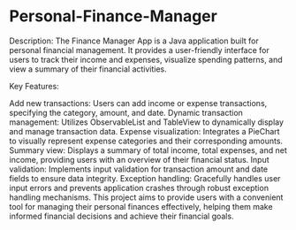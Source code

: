 # Personal-Finance-Manager


Description:
The Finance Manager App is a Java application built for personal financial management. It provides a user-friendly interface for users to track their income and expenses, visualize spending patterns, and view a summary of their financial activities.

Key Features:

Add new transactions: Users can add income or expense transactions, specifying the category, amount, and date.
Dynamic transaction management: Utilizes ObservableList and TableView to dynamically display and manage transaction data.
Expense visualization: Integrates a PieChart to visually represent expense categories and their corresponding amounts.
Summary view: Displays a summary of total income, total expenses, and net income, providing users with an overview of their financial status.
Input validation: Implements input validation for transaction amount and date fields to ensure data integrity.
Exception handling: Gracefully handles user input errors and prevents application crashes through robust exception handling mechanisms.
This project aims to provide users with a convenient tool for managing their personal finances effectively, helping them make informed financial decisions and achieve their financial goals.
